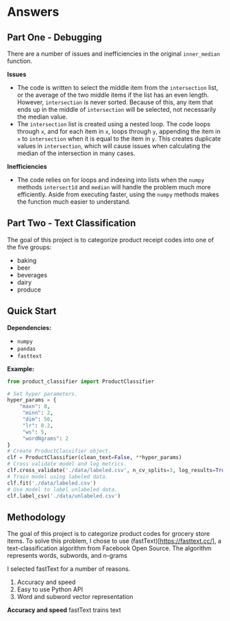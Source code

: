 # Answers

## Part One - Debugging
There are a number of issues and inefficiencies in the original `inner_median` function.

**Issues**
* The code is written to select the middle item from the `intersection` list, or the average of the two middle items if the list has an even length. However, `intersection` is never sorted. Because of this, any item that ends up in the middle of `intersection` will be selected, not necessarily the median value.
* The `intersection` list is created using a nested loop. The code loops through `x`, and for each item in `x`, loops through `y`, appending the item in `x` to `intersection` when it is equal to the item in `y`. This creates duplicate values in `intersection`, which will cause issues when calculating the median of the intersection in many cases.

**Inefficiencies**
* The code relies on for loops and indexing into lists when the `numpy` methods `intersect1d` and `median` will handle the problem much more efficiently. Aside from executing faster, using the `numpy` methods makes the function much easier to understand.

## Part Two - Text Classification
The goal of this project is to categorize product receipt codes into one of the five groups:
* baking
* beer
* beverages
* dairy
* produce

## Quick Start
**Dependencies:**
* `numpy`
* `pandas`
* `fasttext`

**Example:**
```python
from product_classifier import ProductClassifier

# Set hyper parameters.
hyper_params = {
    "maxn": 8,
     "minn": 2,
     "dim": 50,
     "lr": 0.2,
     "ws": 5,
     "wordNgrams": 2
}
# Create ProductClassifier object.
clf = ProductClassifier(clean_text=False, **hyper_params)
# Cross validate model and log metrics.
clf.cross_validate('./data/labeled.csv', n_cv_splits=3, log_results=True)
# Train model using labeled data.
clf.fit('./data/labeled.csv')
# Use model to label unlabeled data.
clf.label_csv('./data/unlabeled.csv')
```

## Methodology
The goal of this project is to categorize product codes for grocery store items. To solve this problem, I chose to use (fastText)[https://fasttext.cc/], a text-classification algorithm from Facebook Open Source. The algorithm represents words, subwords, and n-grams



I selected fastText for a number of reasons.
1. Accuracy and speed
2. Easy to use Python API
3. Word and subword vector representation

**Accuracy and speed**
fastText trains text
